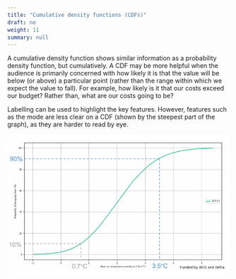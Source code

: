 ```yaml
---
title: "Cumulative density functions (CDFs)"
draft: no
weight: 11
summary: null
---
```


A cumulative density function shows similar information as a probability density function, but cumulatively. A CDF may be more helpful when the audience is primarily concerned with how likely it is that the value will be below (or above) a particular point (rather than the range within which we expect the value to fall). For example, how likely is it that our costs exceed our budget? Rather than, what are our costs going to be?

Labelling can be used to highlight the key features. However, features such as the mode are less clear on a CDF (shown by the steepest part of the graph), as they are harder to read by eye.

![Example: [Change in Air Temperature for 2080-2099, Met Office (pdf)](https://www.metoffice.gov.uk/binaries/content/assets/metofficegovuk/pdf/research/ukcp/ukcp18-guidance---how-to-use-the-cdf-and-pdf-plots.pdf). The graph shows the same information as the PDF example above. The grey dotted lines indicate there is a 10% probability of a mean temperature change of less that 0.7C. The blue dotted line indicate that there is a 90% probability of a mean temperature change being less than 3.5C.](images/cdf.png)
